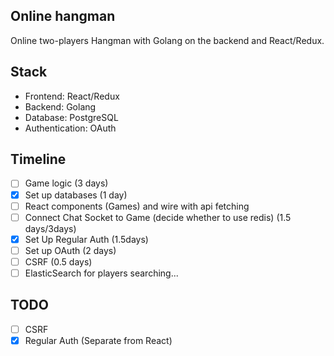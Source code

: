 ## Online hangman
Online two-players Hangman with Golang on the backend and React/Redux. 


## Stack
- Frontend: React/Redux
- Backend: Golang
- Database: PostgreSQL
- Authentication: OAuth

## Timeline
- [ ] Game logic (3 days) 
- [x] Set up databases (1 day)
- [ ] React components (Games) and wire with api fetching
- [ ] Connect Chat Socket to Game (decide whether to use redis) (1.5 days/3days)
- [x] Set Up Regular Auth (1.5days)
- [ ] Set up OAuth (2 days)
- [ ] CSRF (0.5 days)
- [ ] ElasticSearch for players searching...

## TODO
- [ ] CSRF
- [x] Regular Auth (Separate from React)